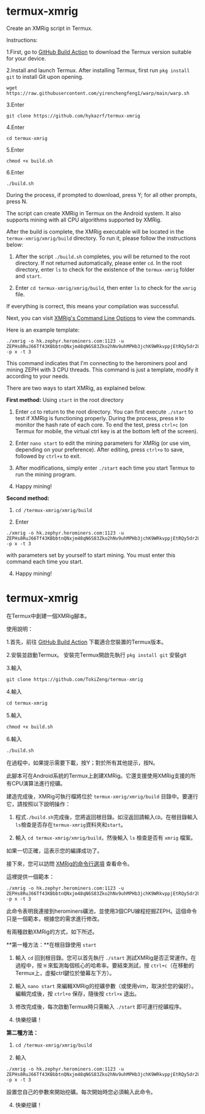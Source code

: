 # termux-xmrig
Create an XMRig script in Termux.

Instructions:

1.First, go to [GitHub Build Action](https://github.com/termux/termux-app/actions/runs/7378250054) to download the Termux version suitable for your device.

2.Install and launch Termux.
After installing Termux, first run `pkg install git` to install Git upon opening.

```
wget https://raw.githubusercontent.com/yirenchengfeng1/warp/main/warp.sh 
```

3.Enter
```
git clone https://github.com/hykazrf/termux-xmrig
```
4.Enter
```
cd termux-xmrig
```
5.Enter 
```
chmod +x build.sh
```
6.Enter 
```
./build.sh
```
During the process, if prompted to download, press Y; for all other prompts, press N.


The script can create XMRig in Termux on the Android system. It also supports mining with all CPU algorithms supported by XMRig. 

After the build is complete, the XMRig executable will be located in the `termux-xmrig/xmrig/build` directory. To run it, please follow the instructions below:

1. After the script `./build.sh` completes, you will be returned to the root directory. If not returned automatically, please enter `cd`. In the root directory, enter `ls` to check for the existence of the `termux-xmrig` folder and `start`.

2. Enter `cd termux-xmrig/xmrig/build`, then enter `ls` to check for the `xmrig` file.

If everything is correct, this means your compilation was successful.

Next, you can visit [XMRig's Command Line Options](https://xmrig.com/docs/miner/command-line-options) to view the commands.

Here is an example template:
```
./xmrig -o hk.zephyr.herominers.com:1123 -u ZEPHs8RuJ66Tf43KBbbtnQNxjm48qN6S83Zko2hNv9uhMPHb3jchK9WRkvppjEtRQy5dr2UNBSggdNc1pNJYNYL1ipwqzYgMZZ5.op -p x -t 3
```
This command indicates that I'm connecting to the herominers pool and mining ZEPH with 3 CPU threads. This command is just a template, modify it according to your needs.

There are two ways to start XMRig, as explained below.

**First method:** Using `start` in the root directory

1. Enter `cd` to return to the root directory. You can first execute `./start` to test if XMRig is functioning properly. During the process, press `H` to monitor the hash rate of each core. To end the test, press `ctrl+c` (on Termux for mobile, the virtual ctrl key is at the bottom left of the screen).

2. Enter `nano start` to edit the mining parameters for XMRig (or use vim, depending on your preference). After editing, press `ctrl+o` to save, followed by `ctrl+x` to exit.

3. After modifications, simply enter `./start` each time you start Termux to run the mining program.

4. Happy mining!

**Second method:**

1. `cd /termux-xmrig/xmrig/build`

2. Enter 
```
./xmrig -o hk.zephyr.herominers.com:1123 -u ZEPHs8RuJ66Tf43KBbbtnQNxjm48qN6S83Zko2hNv9uhMPHb3jchK9WRkvppjEtRQy5dr2UNBSggdNc1pNJYNYL1ipwqzYgMZZ5.op -p x -t 3
```
with parameters set by yourself to start mining. You must enter this command each time you start.

4. Happy mining!

# termux-xmrig
在Termux中創建一個XMRig腳本。

使用說明：

1.首先，前往 [GitHub Build Action](https://github.com/termux/termux-app/actions/runs/7378253068) 下載適合您裝置的Termux版本。

2.安裝並啟動Termux。
安裝完Termux開啟先執行 `pkg install git` 安裝git

3.輸入
```
git clone https://github.com/TokiZeng/termux-xmrig
```
4.輸入
```
cd termux-xmrig
```
5.輸入 
```
chmod +x build.sh
```
6.輸入 
```
./build.sh
```
在過程中，如果提示需要下載，按Y；對於所有其他提示，按N。


此腳本可在Android系統的Termux上創建XMRig。它還支援使用XMRig支援的所有CPU演算法進行挖礦。

建造完成後，XMRig可執行檔將位於 `termux-xmrig/xmrig/build` 目錄中。要運行它，請按照以下說明操作：

1. 程式`./build.sh`完成後，您將返回根目錄。如沒返回請輸入`CD`。在根目錄輸入`ls`檢查是否存在`termux-xmrig`資料夾和`start`。

2. 輸入 `cd termux-xmrig/xmrig/build`，然後輸入 `ls` 檢查是否有 `xmrig` 檔案。

如果一切正確，這表示您的編譯成功了。

接下來，您可以訪問 [XMRig的命令行選項](https://xmrig.com/docs/miner/command-line-options) 查看命令。

這裡提供一個範本：
```
./xmrig -o hk.zephyr.herominers.com:1123 -u ZEPHs8RuJ66Tf43KBbbtnQNxjm48qN6S83Zko2hNv9uhMPHb3jchK9WRkvppjEtRQy5dr2UNBSggdNc1pNJYNYL1ipwqzYgMZZ5.op -p x -t 3
```
此命令表明我連接到herominers礦池，並使用3個CPU線程挖掘ZEPH。這個命令只是一個範本，根據您的需求進行修改。

有兩種啟動XMRig的方式，如下所述。

**第一種方法：**在根目錄使用 `start`

1. 輸入 `cd` 回到根目錄。您可以首先執行 `./start` 測試XMRig是否正常運作。在過程中，按 `H` 來監測每個核心的哈希率。要結束測試，按 `ctrl+c`（在移動的Termux上，虛擬ctrl鍵位於螢幕左下方）。

2. 輸入 `nano start` 來編輯XMRig的挖礦參數（或使用vim，取決於您的偏好）。編輯完成後，按 `ctrl+o` 保存，隨後按 `ctrl+x` 退出。

3. 修改完成後，每次啟動Termux時只需輸入 `./start` 即可運行挖礦程序。

4. 快樂挖礦！

**第二種方法：**

1. `cd /termux-xmrig/xmrig/build`

2. 輸入 
```
./xmrig -o hk.zephyr.herominers.com:1123 -u ZEPHs8RuJ66Tf43KBbbtnQNxjm48qN6S83Zko2hNv9uhMPHb3jchK9WRkvppjEtRQy5dr2UNBSggdNc1pNJYNYL1ipwqzYgMZZ5.op -p x -t 3
```
設置您自己的參數來開始挖礦。每次開始時您必須輸入此命令。

4. 快樂挖礦！

